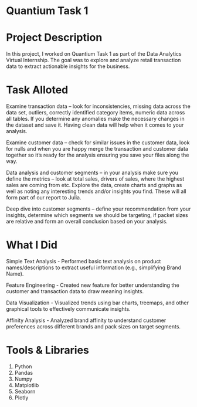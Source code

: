 # Quantium Task 1

# Project Description
In this project, I worked on Quantium Task 1 as part of the Data Analytics Virtual Internship. The goal was to explore and analyze retail transaction data to extract actionable insights for the business.

# Task Alloted
Examine transaction data – look for inconsistencies, missing data across the data set, outliers, correctly identified category items, numeric data across all tables. If you determine any anomalies make the necessary changes in the dataset and save it. Having clean data will help when it comes to your analysis. 

Examine customer data – check for similar issues in the customer data, look for nulls and when you are happy merge the transaction and customer data together so it’s ready for the analysis ensuring you save your files along the way.

Data analysis and customer segments – in your analysis make sure you define the metrics – look at total sales, drivers of sales, where the highest sales are coming from etc. Explore the data, create charts and graphs as well as noting any interesting trends and/or insights you find. These will all form part of our report to Julia. 

Deep dive into customer segments – define your recommendation from your insights, determine which segments we should be targeting, if packet sizes are relative and form an overall conclusion based on your analysis. 

# What I Did
Simple Text Analysis - Performed basic text analysis on product names/descriptions to extract useful information (e.g., simplifying Brand Name).

Feature Engineering - Created new feature for better understanding the customer and transaction data to draw meaning insights.

Data Visualization - Visualized trends using bar charts, treemaps, and other graphical tools to effectively communicate insights.

Affinity Analysis - Analyzed brand affinity to understand customer preferences across different brands and pack sizes on target segments.

# Tools & Libraries
1. Python
2. Pandas
3. Numpy 
4. Matplotlib
5. Seaborn
6. Plotly

